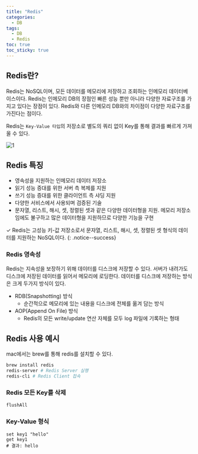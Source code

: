 ```yaml
---
title: "Redis"
categories:
  - DB
tags:
  - DB
  - Redis
toc: true
toc_sticky: true
---
```


## Redis란?

Redis는 NoSQL이며, 모든 데이터를 메모리에 저장하고 조회하는 인메모리 데이터베이스이다. Redis는 인메모리 DB의 장점인 빠른 성능 뿐만 아니라 다양한 자료구조를 가지고 있다는 장점이 있다. Redis와 다른 인메모리 DB와의 차이점이 다양한 자료구조를 가진다는 점이다.

Redis는 `Key-Value 타입`의 저장소로 별도의 쿼리 없이 Key를 통해 결과를 빠르게 가져올 수 있다.

![1](https://github.com/yessm621/yessm621.github.io/assets/79130276/ca72ee53-24ce-4e9f-b4da-cebc8465046b)

## Redis 특징

- 영속성을 지원하는 인메모리 데이터 저장소
- 읽기 성능 증대를 위한 서버 측 복제를 지원
- 쓰기 성능 증대를 위한 클라이언트 측 샤딩 지원
- 다양한 서비스에서 사용되며 검증된 기술
- 문자열, 리스트, 해시, 셋, 정렬된 셋과 같은 다양한 데이터형을 지원. 메모리 저장소임에도 불구하고 많은 데이터형을 지원하므로 다양한 기능을 구현

✓ Redis는 고성능 키-값 저장소로서 문자열, 리스트, 해시, 셋, 정렬된 셋 형식의 데이터를 지원하는 NoSQL이다.
{: .notice--success}

### Redis 영속성

Redis는 지속성을 보장하기 위해 데이터를 디스크에 저장할 수 있다. 서버가 내려가도 디스크에 저장된 데이터를 읽어서 메모리에 로딩한다. 데이터를 디스크에 저장하는 방식은 크게 두가지 방식이 있다.

- RDB(Snapshotting) 방식
    - 순간적으로 메모리에 있는 내용을 디스크에 전체를 옮겨 담는 방식
- AOP(Append On File) 방식
    - Redis의 모든 write/update 연산 자체를 모두 log 파일에 기록하는 형태

## Redis 사용 예시

mac에서는 brew를 통해 redis를 설치할 수 있다.

```bash
brew install redis
redis-server # Redis Server 실행
redis-cli # Redis Client 접속
```

### Redis 모든 Key를 삭제

```bash
flushAll
```

### Key-Value 형식

```
set key1 "hello"
get key1
# 결과: hello
```